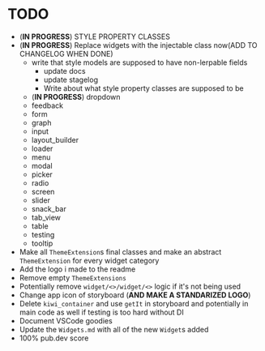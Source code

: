 # TODO

- (**IN PROGRESS**) STYLE PROPERTY CLASSES
- (**IN PROGRESS**) Replace widgets with the injectable class now(ADD TO CHANGELOG WHEN DONE)
  - write that style models are supposed to have non-lerpable fields
    - update docs
    - update stagelog
    - Write about what style property classes are supposed to be
  - (**IN PROGRESS**) dropdown
  - feedback
  - form
  - graph
  - input
  - layout_builder
  - loader
  - menu
  - modal
  - picker
  - radio
  - screen
  - slider
  - snack_bar
  - tab_view
  - table
  - testing
  - tooltip
- Make all `ThemeExtension`s final classes and make an abstract `ThemeExtension` for every widget category
- Add the logo i made to the readme
- Remove empty `ThemeExtensions`
- Potentially remove `widget/<>/widget/<>` logic if it's not being used
- Change app icon of storyboard (**AND MAKE A STANDARIZED LOGO**)
- Delete `kiwi_container` and use `getIt` in storyboard and potentially in main code as well if testing is too hard without DI
- Document VSCode goodies
- Update the `Widgets.md` with all of the new `Widget`s added
- 100% pub.dev score
